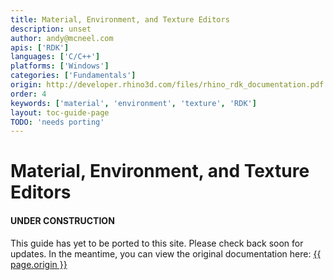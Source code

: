 ```yaml
---
title: Material, Environment, and Texture Editors
description: unset
author: andy@mcneel.com
apis: ['RDK']
languages: ['C/C++']
platforms: ['Windows']
categories: ['Fundamentals']
origin: http://developer.rhino3d.com/files/rhino_rdk_documentation.pdf
order: 4
keywords: ['material', 'environment', 'texture', 'RDK']
layout: toc-guide-page
TODO: 'needs porting'
---
```


# Material, Environment, and Texture Editors

<div class="bs-callout bs-callout-danger">
  <h4>UNDER CONSTRUCTION</h4>
  <p>This guide has yet to be ported to this site.  Please check back soon for updates.  
  In the meantime, you can view the original documentation here:
  <a href="{{ page.origin }}">{{ page.origin }}</a></p>
</div>
